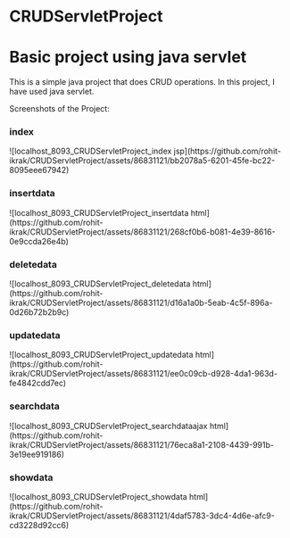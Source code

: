 # CRUDServletProject
<h1>Basic project using java servlet</h1>

This is a simple java project that does CRUD operations.
In this project, I have used java servlet. 

Screenshots of the Project:

<h3>index</h3>
![localhost_8093_CRUDServletProject_index jsp](https://github.com/rohit-ikrak/CRUDServletProject/assets/86831121/bb2078a5-6201-45fe-bc22-8095eee67942)

<h3>insertdata</h3>
![localhost_8093_CRUDServletProject_insertdata html](https://github.com/rohit-ikrak/CRUDServletProject/assets/86831121/268cf0b6-b081-4e39-8616-0e9ccda26e4b)

<h3>deletedata</h3>
![localhost_8093_CRUDServletProject_deletedata html](https://github.com/rohit-ikrak/CRUDServletProject/assets/86831121/d16a1a0b-5eab-4c5f-896a-0d26b72b2b9c)

<h3>updatedata</h3>
![localhost_8093_CRUDServletProject_updatedata html](https://github.com/rohit-ikrak/CRUDServletProject/assets/86831121/ee0c09cb-d928-4da1-963d-fe4842cdd7ec)

<h3>searchdata</h3>
![localhost_8093_CRUDServletProject_searchdataajax html](https://github.com/rohit-ikrak/CRUDServletProject/assets/86831121/76eca8a1-2108-4439-991b-3e19ee919186)

<h3>showdata</h3>
![localhost_8093_CRUDServletProject_showdata html](https://github.com/rohit-ikrak/CRUDServletProject/assets/86831121/4daf5783-3dc4-4d6e-afc9-cd3228d92cc6)
